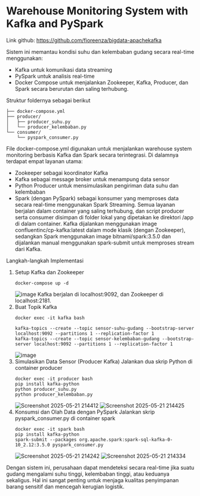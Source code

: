 # Warehouse Monitoring System with Kafka and PySpark

Link github: https://github.com/fioreenza/bigdata-apachekafka

Sistem ini memantau kondisi suhu dan kelembaban gudang secara real-time menggunakan:
- Kafka untuk komunikasi data streaming
- PySpark untuk analisis real-time
- Docker Compose untuk menjalankan Zookeeper, Kafka, Producer, dan Spark secara berurutan dan saling terhubung.

Struktur foldernya sebagai berikut
```
├── docker-compose.yml
├── producer/
│   ├── producer_suhu.py
│   └── producer_kelembaban.py
└── consumer/
    └── pyspark_consumer.py
```

File docker-compose.yml digunakan untuk menjalankan warehouse system monitoring berbasis Kafka dan Spark secara terintegrasi. Di dalamnya terdapat empat layanan utama:
- Zookeeper sebagai koordinator Kafka
- Kafka sebagai message broker untuk menampung data sensor
- Python Producer untuk mensimulasikan pengiriman data suhu dan kelembaban
- Spark (dengan PySpark) sebagai konsumer yang memproses data secara real-time menggunakan Spark Streaming.
Semua layanan berjalan dalam container yang saling terhubung, dan script producer serta consumer disimpan di folder lokal yang dipetakan ke direktori /app di dalam container. Kafka dijalankan menggunakan image confluentinc/cp-kafka:latest dalam mode klasik (dengan Zookeeper), sedangkan Spark menggunakan image bitnami/spark:3.5.0 dan dijalankan manual menggunakan spark-submit untuk memproses stream dari Kafka.

Langkah-langkah Implementasi
1.  Setup Kafka dan Zookeeper
    ```
    docker-compose up -d
    ```
    ![image](https://github.com/user-attachments/assets/c7b6c0f7-8a03-4775-a040-6761406499e6)
    Kafka berjalan di localhost:9092, dan Zookeeper di localhost:2181.
2. Buat Topik Kafka
    ```
    docker exec -it kafka bash
    ```
    ```
    kafka-topics --create --topic sensor-suhu-gudang --bootstrap-server localhost:9092 --partitions 1 --replication-factor 1
    kafka-topics --create --topic sensor-kelembaban-gudang --bootstrap-server localhost:9092 --partitions 1 --replication-factor 1
    ```
    ![image](https://github.com/user-attachments/assets/668e368b-5c6b-4e2d-8299-117fb90aeade)
3. Simulasikan Data Sensor (Producer Kafka)
    Jalankan dua skrip Python di container producer
    ```
    docker exec -it producer bash
    pip install kafka-python
    python producer_suhu.py
    python producer_kelembaban.py
    ```
    ![Screenshot 2025-05-21 214412](https://github.com/user-attachments/assets/961787b2-0d99-475b-82f3-6c3ab8e3fb43)
    ![Screenshot 2025-05-21 214425](https://github.com/user-attachments/assets/ff0551e8-d29b-446f-ae40-7ab467284c6d)
5. Konsumsi dan Olah Data dengan PySpark
    Jalankan skrip pyspark_consumer.py di container spark
    ```
    docker exec -it spark bash
    pip install kafka-python
    spark-submit --packages org.apache.spark:spark-sql-kafka-0-10_2.12:3.5.0 pyspark_consumer.py
    ```
    ![Screenshot 2025-05-21 214242](https://github.com/user-attachments/assets/51772854-a845-43c7-951f-ccfbe37368ac)
    ![Screenshot 2025-05-21 214334](https://github.com/user-attachments/assets/c6c53c05-a4d0-40f8-b99c-2ccee9b96639)



Dengan sistem ini, perusahaan dapat mendeteksi secara real-time jika suatu gudang mengalami suhu tinggi, kelembaban tinggi, atau keduanya sekaligus. Hal ini sangat penting untuk menjaga kualitas penyimpanan barang sensitif dan mencegah kerugian logistik.



